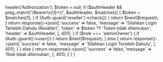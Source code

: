 <?php

namespace App\Http\Middleware;

use Closure;
use Illuminate\Http\Request;
use Illuminate\Support\Facades\Auth;

class BabengMiddleware
{
    /**
     * Handle an incoming request.
     *
     * @param  \Illuminate\Http\Request  $request
     * @param  \Closure(\Illuminate\Http\Request): (\Illuminate\Http\Response|\Illuminate\Http\RedirectResponse)  $next
     * @return \Illuminate\Http\Response|\Illuminate\Http\RedirectResponse
     */
    public function handle(Request $request, Closure $next, $role)
    {
        if ($role === 'reseller') {
            Auth::shouldUse('reseller');

            $authHeader = $request->header('Authorization');
            $token = null;

            if ($authHeader && preg_match('/Bearer\s(\S+)/', $authHeader, $matches)) {
                $token = $matches[1];
            }

            if (Auth::guard('reseller')->check()) {
                return $next($request);
            }

            return response()->json([
                'success' => false,
                'message' => 'Silahkan Login Terlebih Dahulu (Reseller)',
                'token'   => $token ?? 'Token tidak ditemukan',
                'header'  => $authHeader,
            ], 401);
        }
        if ($role === 'adminOwner') {
            if (Auth::guard()->user()) {

                return $next($request);
            } else {
                return response()->json([
                    'success'    => false,
                    'message'    => 'Silahkan Login Terlebih Dahulu',
                ], 401);
            }
        } else {
            return response()->json([
                'success'    => false,
                'message'    => 'Role tidak ditemukan',
            ], 401);
        }
    }
}
